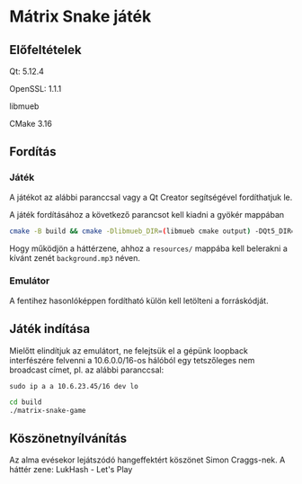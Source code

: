 # Mátrix Snake játék

## Előfeltételek
Qt: 5.12.4

OpenSSL: 1.1.1

libmueb

CMake 3.16

## Fordítás
### Játék

A játékot az alábbi paranccsal vagy a Qt Creator segítségével fordíthatjuk le.

A játék fordításához a következő parancsot kell kiadni a gyökér mappában

```bash
cmake -B build && cmake -Dlibmueb_DIR=(libmueb cmake output) -DQt5_DIR=(qt telepítésének helye/lib/cmake/Qt5) --build build
```

Hogy működjön a háttérzene, ahhoz a `resources/` mappába kell belerakni a kívánt zenét `background.mp3` néven.

### Emulátor

A fentihez hasonlóképpen fordítható külön kell letölteni a forráskódját.

## Játék indítása
Mielőtt elindítjuk az emulátort, ne felejtsük el a gépünk loopback interfészére felvenni a 10.6.0.0/16-os hálóból egy tetszőleges nem broadcast címet, pl. az alábbi paranccsal:

`sudo ip a a 10.6.23.45/16 dev lo`

```bash
cd build
./matrix-snake-game
```

## Köszönetnyílvánítás

Az alma evésekor lejátszódó hangeffektért köszönet Simon Craggs-nek.
A háttér zene: LukHash - Let's Play